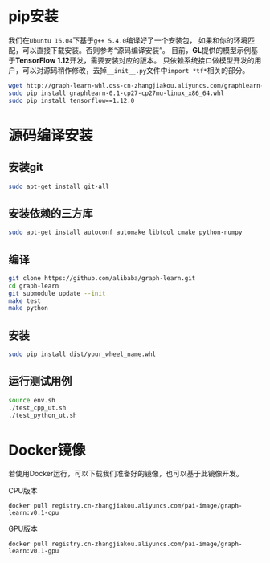 # pip安装

我们在```Ubuntu 16.04```下基于```g++ 5.4.0```编译好了一个安装包，
如果和你的环境匹配，可以直接下载安装。否则参考“源码编译安装”。
目前，**GL**提供的模型示例基于**TensorFlow 1.12**开发，需要安装对应的版本。
只依赖系统接口做模型开发的用户，可以对源码稍作修改，去掉```__init__.py```文件中```import *tf*```相关的部分。

```bash
wget http://graph-learn-whl.oss-cn-zhangjiakou.aliyuncs.com/graphlearn-0.1-cp27-cp27mu-linux_x86_64.whl
sudo pip install graphlearn-0.1-cp27-cp27mu-linux_x86_64.whl
sudo pip install tensorflow==1.12.0
```

# 源码编译安装

## 安装git

```bash
sudo apt-get install git-all
```

## 安装依赖的三方库

```bash
sudo apt-get install autoconf automake libtool cmake python-numpy
```

## 编译

```bash
git clone https://github.com/alibaba/graph-learn.git
cd graph-learn
git submodule update --init
make test
make python
```

## 安装

```bash
sudo pip install dist/your_wheel_name.whl
```

## 运行测试用例

```bash
source env.sh
./test_cpp_ut.sh
./test_python_ut.sh
```

# Docker镜像

若使用Docker运行，可以下载我们准备好的镜像，也可以基于此镜像开发。

CPU版本
```
docker pull registry.cn-zhangjiakou.aliyuncs.com/pai-image/graph-learn:v0.1-cpu
```

GPU版本
```
docker pull registry.cn-zhangjiakou.aliyuncs.com/pai-image/graph-learn:v0.1-gpu
```
